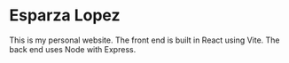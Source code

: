 # Esparza Lopez

This is my personal website. The front end is built in React using Vite. The back end uses Node with Express.
